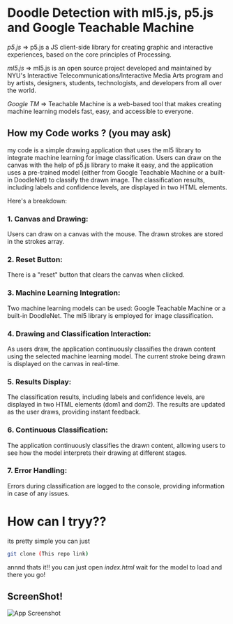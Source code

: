 # Doodle Detection with ml5.js, p5.js and Google Teachable Machine

*p5.js* => p5.js a JS client-side library for creating graphic and interactive experiences, based on the core principles of Processing.

*ml5.js* => ml5.js is an open source project developed and maintained by NYU's Interactive Telecommunications/Interactive Media Arts program and by artists, designers, students, technologists, and developers from all over the world.

*Google TM* => Teachable Machine is a web-based tool that makes creating machine learning models fast, easy, and accessible to everyone.

## How my Code works ? (you may ask)
my code is a simple drawing application that uses the ml5 library to integrate machine learning for image classification. Users can draw on the canvas with the help of p5.js library to make it easy, and the application uses a pre-trained model (either from Google Teachable Machine or a built-in DoodleNet) to classify the drawn image. The classification results, including labels and confidence levels, are displayed in two HTML elements.

Here's a breakdown:

### 1. Canvas and Drawing:

Users can draw on a canvas with the mouse.
The drawn strokes are stored in the strokes array.

### 2. Reset Button:

There is a "reset" button that clears the canvas when clicked.

### 3. Machine Learning Integration:

Two machine learning models can be used: Google Teachable Machine or a built-in DoodleNet.
The ml5 library is employed for image classification.

### 4. Drawing and Classification Interaction:

As users draw, the application continuously classifies the drawn content using the selected machine learning model.
The current stroke being drawn is displayed on the canvas in real-time.

### 5. Results Display:

The classification results, including labels and confidence levels, are displayed in two HTML elements (dom1 and dom2).
The results are updated as the user draws, providing instant feedback.

### 6. Continuous Classification:

The application continuously classifies the drawn content, allowing users to see how the model interprets their drawing at different stages.

### 7. Error Handling:

Errors during classification are logged to the console, providing information in case of any issues.


# How can I tryy??
its pretty simple you can just 

```bash
git clone (This repo link)
```

annnd thats it!!
you can just open *index.html* wait for the model to load and there you go!

## ScreenShot!
![App Screenshot](https://firebasestorage.googleapis.com/v0/b/readbaas.appspot.com/o/Screenshot%202024-03-07%20164649.png?alt=media&token=7e7b21a0-7ac6-4503-8977-98aaaf379a16 "Optional Title")
